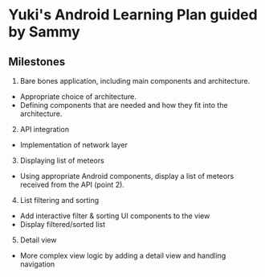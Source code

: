 # Yuki's Android Learning Plan guided by Sammy #
## Milestones
1. Bare bones application, including main components and architecture.
* Appropriate choice of architecture.
* Defining components that are needed and how they fit into the architecture.
2. API integration
* Implementation of network layer
3. Displaying list of meteors
* Using appropriate Android components, display a list of meteors received from the API (point 2).
4. List filtering and sorting
* Add interactive filter & sorting UI components to the view 
* Display filtered/sorted list
5. Detail view 
* More complex view logic by adding a detail view and handling navigation